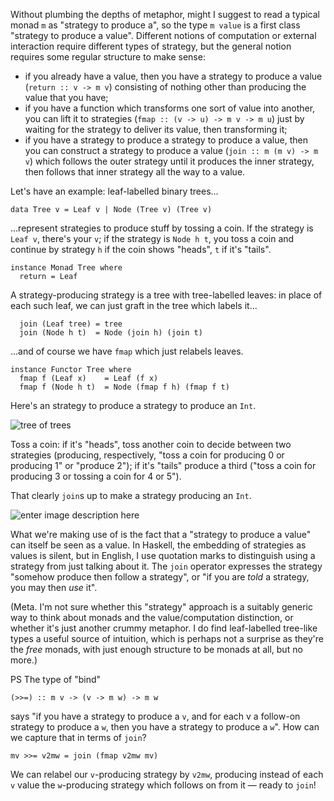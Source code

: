 Without plumbing the depths of metaphor, might I suggest to read a typical monad `m` as "strategy to produce a", so the type `m value` is a first class "strategy to produce a value". Different notions of computation or external interaction require different types of strategy, but the general notion requires some regular structure to make sense:

 - if you already have a value, then you have a strategy to produce a value (`return :: v -> m v`) consisting of nothing other than producing the value that you have;
 - if you have a function which transforms one sort of value into another, you can lift it to strategies (`fmap :: (v -> u) -> m v -> m u`) just by waiting for the strategy to deliver its value, then transforming it;
 - if you have a strategy to produce a strategy to produce a value, then you can construct a strategy to produce a value (`join :: m (m v) -> m v`) which follows the outer strategy until it produces the inner strategy, then follows that inner strategy all the way to a value.

Let's have an example: leaf-labelled binary trees...

    data Tree v = Leaf v | Node (Tree v) (Tree v)

...represent strategies to produce stuff by tossing a coin. If the strategy is `Leaf v`, there's your `v`; if the strategy is `Node h t`, you toss a coin and continue by strategy `h` if the coin shows "heads", `t` if it's "tails".

    instance Monad Tree where
      return = Leaf

A strategy-producing strategy is a tree with tree-labelled leaves: in place of each such leaf, we can just graft in the tree which labels it...

      join (Leaf tree) = tree
      join (Node h t)  = Node (join h) (join t)

...and of course we have `fmap` which just relabels leaves.

    instance Functor Tree where
      fmap f (Leaf x)    = Leaf (f x)
      fmap f (Node h t)  = Node (fmap f h) (fmap f t)

Here's an strategy to produce a strategy to produce an `Int`.

![tree of trees][1]

Toss a coin: if it's "heads", toss another coin to decide between two strategies (producing, respectively, "toss a coin for producing 0 or producing 1" or "produce 2"); if it's "tails" produce a third ("toss a coin for producing 3 or tossing a coin for 4 or 5").

That clearly `join`s up to make a strategy producing an `Int`.

 ![enter image description here][2]

What we're making use of is the fact that a "strategy to produce a value" can itself be seen as a value. In Haskell, the embedding of strategies as values is silent, but in English, I use quotation marks to distinguish using a strategy from just talking about it. The `join` operator expresses the strategy "somehow produce then follow a strategy", or "if you are *told* a strategy, you may then *use* it".

(Meta. I'm not sure whether this "strategy" approach is a suitably generic way to think about monads and the value/computation distinction, or whether it's just another crummy metaphor. I do find leaf-labelled tree-like types a useful source of intuition, which is perhaps not a surprise as they're the *free* monads, with just enough structure to be monads at all, but no more.)

PS The type of "bind"

    (>>=) :: m v -> (v -> m w) -> m w

says "if you have a strategy to produce a `v`, and for each v a follow-on strategy to produce a `w`, then you have a strategy to produce a `w`". How can we capture that in terms of `join`?

    mv >>= v2mw = join (fmap v2mw mv)

We can relabel our `v`-producing strategy by `v2mw`, producing instead of each `v` value the `w`-producing strategy which follows on from it &mdash; ready to `join`!

  [1]: http://i.stack.imgur.com/7ts7a.jpg
  [2]: http://i.stack.imgur.com/Dw5vO.jpg
